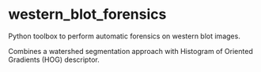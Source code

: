 # western_blot_forensics
Python toolbox to perform automatic forensics on western blot images.

Combines a watershed segmentation approach with Histogram of Oriented Gradients (HOG) descriptor.
